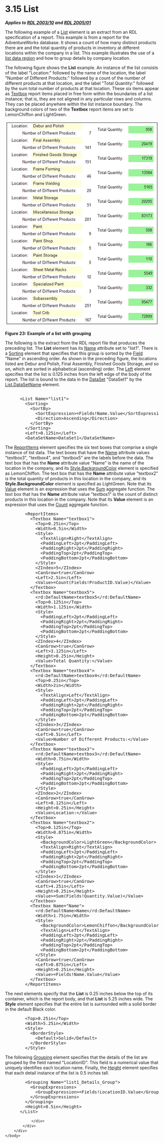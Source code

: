 <html dir="LTR" xmlns:mshelp="http://msdn.microsoft.com/mshelp" xmlns:ddue="http://ddue.schemas.microsoft.com/authoring/2003/5" xmlns:xlink="http://www.w3.org/1999/xlink" xmlns:tool="http://www.microsoft.com/tooltip">
    <head>
        <meta http-equiv="Content-Type" content="text/html; CHARSET=utf-8"></meta>
        <meta name="save" content="history"></meta>
        <title>3.15 List</title>
        <xml>
            <mshelp:toctitle title="3.15 List"></mshelp:toctitle>
            <mshelp:rltitle title="[MS-RDL]: List"></mshelp:rltitle>
            <mshelp:keyword index="A" term="782104e0-a96b-445b-a4df-51c9de15d702"></mshelp:keyword>
            <mshelp:attr name="DCSext.ContentType" value="open specification"></mshelp:attr>
            <mshelp:attr name="AssetID" value="782104e0-a96b-445b-a4df-51c9de15d702"></mshelp:attr>
            <mshelp:attr name="TopicType" value="kbRef"></mshelp:attr>
            <mshelp:attr name="DCSext.Title" value="[MS-RDL]: List" />
        </xml>
    </head>
    <body>
        <div id="header">
            <h1 class="heading">3.15 List</h1>
        </div>
        <div id="mainSection">
            <div id="mainBody">
                <div id="allHistory" class="saveHistory"></div>
                <div id="sectionSection0" class="section" name="collapseableSection">
                    

<p><b><i>Applies to </i></b><a href="a7e2ad00-07c8-4f6d-80ab-3ad55df7b233.htm"><b><i>RDL 2003/10</i></b></a><b>
<i>and </i></b><a href="3ebe2912-4958-4832-b391-cad1f5e13338.htm"><b><i>RDL 2005/01</i></b></a></p>

<p>The following example of a <a href="ea4c625c-0558-4fb3-b3b8-bde6c160b1e2.htm">List</a> element is an extract
from an RDL specification of a report. This example is from a report for the
AdventureWorks database. It shows a count of how many distinct products there
are and the total quantity of products in inventory at different locations within
the company in a list. This example illustrates the use of a <a href="b2482b3f-74ab-4ca8-a9e5-c07955011743.htm#gt_94193dac-492c-41e6-892e-f827c3f5439f">list data region</a> and how to
group details by company location.</p>

<p>The following figure shows the <b>List</b> example. An
instance of the list consists of the label &quot;Location:&quot; followed by
the name of the location, the label &quot;Number of Different Products:&quot;
followed by a count of the number of different products at that location, and
the label &quot;Total Quantity:&quot; followed by the sum total number of
products at that location. These six items appear as <a href="469d0032-b5ec-43d9-ab36-d3a88b9cc1f6.htm">Textbox</a> report items
placed in free form within the boundaries of a list instance; that is, they are
not aligned in any particular rows and columns. They can be placed anywhere
within the list instance boundary. The background colors of two of the <b>Textbox</b>
report items are set to LemonChiffon and LightGreen.</p>

<p><img src="MS-RDL_files/image023.png" alt="Example of a list with grouping" title="Example of a list with grouping"></p>

<p><b>Figure 23: Example of a list with grouping</b></p>

<p>The following is the extract from the RDL report file that
produces the preceding list. The <b>List</b> element has its <a href="a9bc0afb-5fb6-4771-9efa-4e57330d0cda.htm">Name</a> attribute set to
&quot;list1&quot;. There is a <a href="1bf282fa-97a7-4dc0-b8af-171f4e777f73.htm">Sorting</a> element that
specifies that this group is sorted by the <a href="940b8522-5d1f-4a2a-ab79-087ef6a69881.htm">Field</a> &quot;Name&quot; in
ascending order. As shown in the preceding figure, the locations listed are
Debur and Polish, Final Assembly, Finished Goods Storage, and so on, which are
sorted in alphabetical (ascending) order. The <a href="228554ca-4a90-4c65-be71-74977a6574e8.htm">Left</a> element specifies
that the list is 0.125 inches from the left edge of the body of the
report. The list is bound to the data in the <a href="a14782b0-2e2f-4305-83a3-3de3fd750b6a.htm">DataSet</a>
&quot;DataSet1&quot; by the <a href="5917d87a-9810-4b46-93fb-08a88d475d13.htm">List.DataSetName</a>
element.</p>

<dl>
<dd>
<div><pre>  
 &lt;List Name=&quot;list1&quot;&gt;
   &lt;Sorting&gt;
     &lt;SortBy&gt;
       &lt;SortExpression&gt;=Fields!Name.Value&lt;/SortExpression&gt;
       &lt;Direction&gt;Ascending&lt;/Direction&gt;
     &lt;/SortBy&gt;
   &lt;/Sorting&gt;
   &lt;Left&gt;0.125in&lt;/Left&gt;
   &lt;DataSetName&gt;DataSet1&lt;/DataSetName&gt;
</pre></div>
</dd></dl>

<p>The <a href="c5fef915-e842-43b4-91f9-56af4eb15be0.htm">ReportItems</a>
element specifies the six text boxes that comprise a single instance of list
data. The text boxes that have the <a href="0896fc9e-7234-4d75-ac22-cd77791acadd.htm">Name</a> attribute values
&quot;textbox3&quot;, &quot;textbox4&quot;, and &quot;textbox5&quot; are the
labels before the data. The text box that has the <b>Name</b> attribute value
&quot;Name&quot; is the name of the location in the company, and its <a href="83b607b8-b34e-4119-a26c-81e7c11e26c2.htm">Style.BackgroundColor</a>
element is specified as LemonChiffon. The text box that has the <b>Name</b>
attribute value &quot;textbox2&quot; is the total quantity of products in this
location in the company, and its <b>Style.BackgroundColor</b> element is
specified as LightGreen. Note that its <a href="2c55aa61-e69e-41fe-9f23-9440eea9ed65.htm">Value</a> element is an
expression that uses the <a href="c00b6434-9f4a-434b-91b9-44eba2d2cdb5.htm">Sum</a>
aggregate function. The text box that has the <b>Name</b> attribute value
&quot;textbox1&quot; is the count of distinct products in this location in the
company. Note that its <b>Value</b> element is an expression that uses the <a href="a8485d06-edc3-4b09-8d58-e81b38ff142b.htm">Count</a> aggregate function.</p>

<dl>
<dd>
<div><pre>   &lt;ReportItems&gt;
     &lt;Textbox Name=&quot;textbox1&quot;&gt;
       &lt;Top&gt;0.25in&lt;/Top&gt;
       &lt;Width&gt;0.5in&lt;/Width&gt;
       &lt;Style&gt;
         &lt;TextAlign&gt;Right&lt;/TextAlign&gt;
         &lt;PaddingLeft&gt;2pt&lt;/PaddingLeft&gt;
         &lt;PaddingRight&gt;2pt&lt;/PaddingRight&gt;
         &lt;PaddingTop&gt;2pt&lt;/PaddingTop&gt;
         &lt;PaddingBottom&gt;2pt&lt;/PaddingBottom&gt;
       &lt;/Style&gt;
       &lt;ZIndex&gt;5&lt;/ZIndex&gt;
       &lt;CanGrow&gt;true&lt;/CanGrow&gt;
       &lt;Left&gt;2.5in&lt;/Left&gt;
       &lt;Value&gt;=Count(Fields!ProductID.Value)&lt;/Value&gt;
     &lt;/Textbox&gt;
     &lt;Textbox Name=&quot;textbox5&quot;&gt;
       &lt;rd:DefaultName&gt;textbox5&lt;/rd:DefaultName&gt;
       &lt;Top&gt;0.125in&lt;/Top&gt;
       &lt;Width&gt;1.125in&lt;/Width&gt;
       &lt;Style&gt;
         &lt;PaddingLeft&gt;2pt&lt;/PaddingLeft&gt;
         &lt;PaddingRight&gt;2pt&lt;/PaddingRight&gt;
         &lt;PaddingTop&gt;2pt&lt;/PaddingTop&gt;
         &lt;PaddingBottom&gt;2pt&lt;/PaddingBottom&gt;
       &lt;/Style&gt;
       &lt;ZIndex&gt;4&lt;/ZIndex&gt;
       &lt;CanGrow&gt;true&lt;/CanGrow&gt;
       &lt;Left&gt;3.125in&lt;/Left&gt;
       &lt;Height&gt;0.25in&lt;/Height&gt;
       &lt;Value&gt;Total Quantity:&lt;/Value&gt;
     &lt;/Textbox&gt;
     &lt;Textbox Name=&quot;textbox4&quot;&gt;
       &lt;rd:DefaultName&gt;textbox4&lt;/rd:DefaultName&gt;
       &lt;Top&gt;0.25in&lt;/Top&gt;
       &lt;Width&gt;2in&lt;/Width&gt;
       &lt;Style&gt;
         &lt;TextAlign&gt;Left&lt;/TextAlign&gt;
         &lt;PaddingLeft&gt;2pt&lt;/PaddingLeft&gt;
         &lt;PaddingRight&gt;2pt&lt;/PaddingRight&gt;
         &lt;PaddingTop&gt;2pt&lt;/PaddingTop&gt;
         &lt;PaddingBottom&gt;2pt&lt;/PaddingBottom&gt;
       &lt;/Style&gt;
       &lt;ZIndex&gt;3&lt;/ZIndex&gt;
       &lt;CanGrow&gt;true&lt;/CanGrow&gt;
       &lt;Left&gt;0.5in&lt;/Left&gt;
       &lt;Value&gt;Number of Different Products:&lt;/Value&gt;
     &lt;/Textbox&gt;
     &lt;Textbox Name=&quot;textbox3&quot;&gt;
       &lt;rd:DefaultName&gt;textbox3&lt;/rd:DefaultName&gt;
       &lt;Width&gt;0.75in&lt;/Width&gt;
       &lt;Style&gt;
         &lt;PaddingLeft&gt;2pt&lt;/PaddingLeft&gt;
         &lt;PaddingRight&gt;2pt&lt;/PaddingRight&gt;
         &lt;PaddingTop&gt;2pt&lt;/PaddingTop&gt;
         &lt;PaddingBottom&gt;2pt&lt;/PaddingBottom&gt;
       &lt;/Style&gt;
       &lt;ZIndex&gt;2&lt;/ZIndex&gt;
       &lt;CanGrow&gt;true&lt;/CanGrow&gt;
       &lt;Left&gt;0.125in&lt;/Left&gt;
       &lt;Height&gt;0.25in&lt;/Height&gt;
       &lt;Value&gt;Location:&lt;/Value&gt;
     &lt;/Textbox&gt;
     &lt;Textbox Name=&quot;textbox2&quot;&gt;
       &lt;Top&gt;0.125in&lt;/Top&gt;
       &lt;Width&gt;0.875in&lt;/Width&gt;
       &lt;Style&gt;
         &lt;BackgroundColor&gt;LightGreen&lt;/BackgroundColor&gt;
         &lt;TextAlign&gt;Right&lt;/TextAlign&gt;
         &lt;PaddingLeft&gt;2pt&lt;/PaddingLeft&gt;
         &lt;PaddingRight&gt;2pt&lt;/PaddingRight&gt;
         &lt;PaddingTop&gt;2pt&lt;/PaddingTop&gt;
         &lt;PaddingBottom&gt;2pt&lt;/PaddingBottom&gt;
       &lt;/Style&gt;
       &lt;ZIndex&gt;1&lt;/ZIndex&gt;
       &lt;CanGrow&gt;true&lt;/CanGrow&gt;
       &lt;Left&gt;4.25in&lt;/Left&gt;
       &lt;Height&gt;0.25in&lt;/Height&gt;
       &lt;Value&gt;=Sum(Fields!Quantity.Value)&lt;/Value&gt;
     &lt;/Textbox&gt;
     &lt;Textbox Name=&quot;Name&quot;&gt;
       &lt;rd:DefaultName&gt;Name&lt;/rd:DefaultName&gt;
       &lt;Width&gt;1.75in&lt;/Width&gt;
       &lt;Style&gt;
         &lt;BackgroundColor&gt;LemonChiffon&lt;/BackgroundColor&gt;
         &lt;TextAlign&gt;Left&lt;/TextAlign&gt;
         &lt;PaddingLeft&gt;2pt&lt;/PaddingLeft&gt;
         &lt;PaddingRight&gt;2pt&lt;/PaddingRight&gt;
         &lt;PaddingTop&gt;2pt&lt;/PaddingTop&gt;
         &lt;PaddingBottom&gt;2pt&lt;/PaddingBottom&gt;
       &lt;/Style&gt;
       &lt;CanGrow&gt;true&lt;/CanGrow&gt;
       &lt;Left&gt;0.875in&lt;/Left&gt;
       &lt;Height&gt;0.25in&lt;/Height&gt;
       &lt;Value&gt;=Fields!Name.Value&lt;/Value&gt;
     &lt;/Textbox&gt;
   &lt;/ReportItems&gt;
</pre></div>
</dd></dl>

<p>The next elements specify that the <b>List</b> is
0.25 inches below the top of its container, which is the report body, and
that <b>List</b> is 5.25 inches wide. The <b>Style</b> element specifies
that the entire list is surrounded with a solid border in the default Black
color.</p>

<dl>
<dd>
<div><pre>   &lt;Top&gt;0.25in&lt;/Top&gt;
   &lt;Width&gt;5.25in&lt;/Width&gt;
   &lt;Style&gt;
     &lt;BorderStyle&gt;
       &lt;Default&gt;Solid&lt;/Default&gt;
     &lt;/BorderStyle&gt;
   &lt;/Style&gt; 
</pre></div>
</dd></dl>

<p>The following <a href="7d574154-eefe-4fc1-8b78-3a18b9350e87.htm">Grouping</a> element specifies
that the details of the list are grouped by the field named
&quot;LocationID&quot;. This field is a numerical value that uniquely
identifies each location name. Finally, the <a href="82c49e0d-19a6-43a3-801f-33206b741efc.htm">Height</a> element specifies
that each detail instance of the list is 0.5 inches tall.</p>

<dl>
<dd>
<div><pre>   &lt;Grouping Name=&quot;list1_Details_Group&quot;&gt;
     &lt;GroupExpressions&gt;
       &lt;GroupExpression&gt;=Fields!LocationID.Value&lt;/GroupExpression&gt;
     &lt;/GroupExpressions&gt;
   &lt;/Grouping&gt;
   &lt;Height&gt;0.5in&lt;/Height&gt;
 &lt;/List&gt;
</pre></div>
</dd></dl>


                </div>
            </div>
        </div>
    </body>
</html>